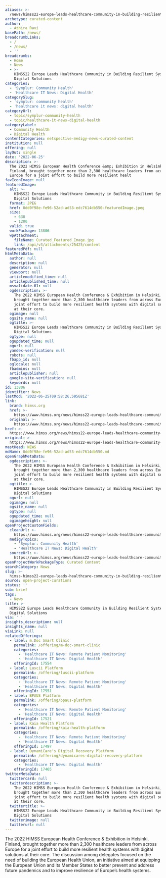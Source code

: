 ```yaml
---
aliases: >-
  /news/himss22-europe-leads-healthcare-community-in-building-resilient-systems-with-digital-solutions
archetype: curated-content
author:
  - Athira Ravi
basePath: /news/
breadcrumbLinks:
  - /
  - /news/
  - ''
breadcrumbs:
  - Home
  - News
  - >-
    HIMSS22 Europe Leads Healthcare Community in Building Resilient Systems with
    Digital Solutions
categories:
  - 'Symplur: Community Health'
  - 'Healthcare IT News: Digital Health'
categorySlug:
  - 'symplur: community health'
  - 'healthcare it news: digital health'
categoryUrl:
  - topic/symplur-community-health
  - topic/healthcare-it-news-digital-health
categoryLabel:
  - Community Health
  - Digital Health
contentCategories: netspective-medigy-news-curated-content
institution: null
offering: null
layOut: single
date: '2022-06-25'
description: >-
  The 2022 HIMSS European Health Conference &amp; Exhibition in Helsinki,
  Finland, brought together more than 2,300 healthcare leaders from across
  Europe for a joint effort to build more resilient healt
favIconImage: null
featuredImage:
  alt: >-
    HIMSS22 Europe Leads Healthcare Community in Building Resilient Systems with
    Digital Solutions
  format: JPEG
  href: 0dd0f98e-fe96-52ad-ad53-edc7614db550-featuredImage.jpeg
  size:
    - 630
    - 1200
  valid: true
  workPackage: 13806
  wpAttachment:
    fileName: Curated_Featured_Image.jpg
    link: /api/v3/attachments/25425/content
featuredPdf: null
htmlMetaData:
  author: null
  description: null
  generator: null
  viewport: null
  articlemodified_time: null
  articlepublished_time: null
  msvalidate.01: null
  ogdescription: >-
    The 2022 HIMSS European Health Conference & Exhibition in Helsinki, Finland,
    brought together more than 2,300 healthcare leaders from across Europe for a
    joint effort to build more resilient health systems with digital solutions
    at their core.
  ogimage: null
  ogsite_name: null
  ogtitle: >-
    HIMSS22 Europe Leads Healthcare Community in Building Resilient Systems with
    Digital Solutions
  ogtype: null
  ogupdated_time: null
  ogurl: null
  yandex-verification: null
  robots: null
  fbapp_id: null
  oglocale: null
  fbadmins: null
  articlepublisher: null
  google-site-verification: null
  keywords: null
id: 13806
identifier: News
lastMod: '2022-06-25T09:58:26.595681Z'
link:
  brand: himss.org
  href: >-
    https://www.himss.org/news/himss22-europe-leads-healthcare-community-building-resilient-systems-digital-solutions
  original: >-
    https://www.himss.org/news/himss22-europe-leads-healthcare-community-building-resilient-systems-digital-solutions
href: >-
  https://www.himss.org/news/himss22-europe-leads-healthcare-community-building-resilient-systems-digital-solutions
original: >-
  https://www.himss.org/news/himss22-europe-leads-healthcare-community-building-resilient-systems-digital-solutions
mastHead: NEWS
mdName: 0dd0f98e-fe96-52ad-ad53-edc7614db550.md
openGraphMetaData:
  ogdescription: >-
    The 2022 HIMSS European Health Conference & Exhibition in Helsinki, Finland,
    brought together more than 2,300 healthcare leaders from across Europe for a
    joint effort to build more resilient health systems with digital solutions
    at their core.
  ogtitle: >-
    HIMSS22 Europe Leads Healthcare Community in Building Resilient Systems with
    Digital Solutions
  ogurl: null
  ogimage: null
  ogsite_name: null
  ogtype: null
  ogupdated_time: null
  ogimageheight: null
openProjectCustomFields:
  cleanUrl: >-
    https://www.himss.org/news/himss22-europe-leads-healthcare-community-building-resilient-systems-digital-solutions
  medigyTopics:
    - 'Symplur: Community Health'
    - 'Healthcare IT News: Digital Health'
  sourceUrl: >-
    https://www.himss.org/news/himss22-europe-leads-healthcare-community-building-resilient-systems-digital-solutions
openProjectWorkPackageType: Curated Content
searchCategory: News
slug: >-
  himss-himss22-europe-leads-healthcare-community-in-building-resilient-systems-with-digital-solutions
source: open-project-curations
status: ''
sub: brief
tags:
  - News
title: >-
  HIMSS22 Europe Leads Healthcare Community in Building Resilient Systems with
  Digital Solutions
via: ' '
insights_description: null
insights_name: null
viaLink: null
relatedOfferings:
  - label: m.Doc Smart Clinic
    permalink: /offering/m-doc-smart-clinic
    categories:
      - 'Healthcare IT News: Remote Patient Monitoring'
      - 'Healthcare IT News: Digital Health'
    offeringId: 17554
  - label: Luscii Platform
    permalink: /offering/luscii-platform
    categories:
      - 'Healthcare IT News: Remote Patient Monitoring'
      - 'Healthcare IT News: Digital Health'
    offeringId: 17551
  - label: BPAUS Platform
    permalink: /offering/bpaus-platform
    categories:
      - 'Healthcare IT News: Remote Patient Monitoring'
      - 'Healthcare IT News: Digital Health'
    offeringId: 17521
  - label: Kaia Health Platform
    permalink: /offering/kaia-health-platform
    categories:
      - 'Healthcare IT News: Remote Patient Monitoring'
      - 'Healthcare IT News: Digital Health'
    offeringId: 17497
  - label: DynamiCare's Digital Recovery Platform
    permalink: /offering/dynamicares-digital-recovery-platform
    categories:
      - 'Healthcare IT News: Digital Health'
    offeringId: 17465
twitterMetaData:
  twittercard: null
  twitterdescription: >-
    The 2022 HIMSS European Health Conference & Exhibition in Helsinki, Finland,
    brought together more than 2,300 healthcare leaders from across Europe for a
    joint effort to build more resilient health systems with digital solutions
    at their core.
  twittertitle: >-
    HIMSS22 Europe Leads Healthcare Community in Building Resilient Systems with
    Digital Solutions
  twitterimage: null
  twitterurl: null
---
```

<p>The 2022 HIMSS European Health Conference &amp; Exhibition in Helsinki, Finland, brought together more than 2,300 healthcare leaders from across Europe for a joint effort to build more resilient health systems with digital solutions at their core.
The discussion among delegates focused on the need of building the European Health Union, an initiative aimed at equipping the European Union and its Member States to better prevent and address future pandemics and to improve resilience of Europe’s health systems.</p>